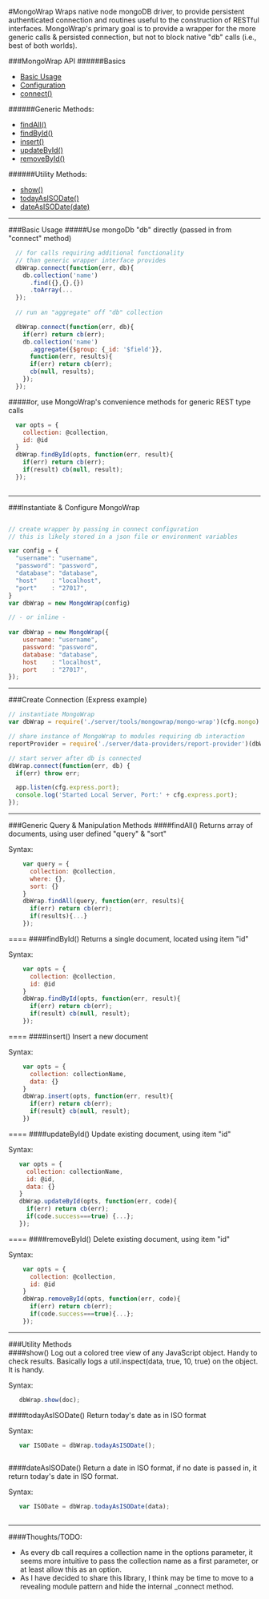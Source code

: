 #MongoWrap
Wraps native node mongoDB driver, to provide persistent authenticated connection and routines useful to the construction of RESTful interfaces. 
MongoWrap's primary goal is to provide a wrapper for the more generic calls & persisted connection, but not to block native "db" calls (i.e., best of both worlds).      

###MongoWrap API 
######Basics
* [Basic Usage](#usage)
* [Configuration](#configure)
* [connect()](#connect)

######Generic Methods:
* [findAll()](#find-all)
* [findById()](#find-by-id)
* [insert()](#insert)
* [updateById()](#update-by-id)
* [removeById()](#remove-by-id)

######Utility Methods:
* [show()](#show)
* [todayAsISODate()](#today-as-iso-date)
* [dateAsISODate(date)](#date-as-iso-date)

----
<a name="usage"></a>
###Basic Usage
#####Use mongoDb "db" directly (passed in from "connect" method)
```js
  // for calls requiring additional functionality 
  // than generic wrapper interface provides
  dbWrap.connect(function(err, db){
    db.collection('name')
      .find({},{},{})
      .toArray(...
  });
  
  // run an "aggregate" off "db" collection  

  dbWrap.connect(function(err, db){
    if(err) return cb(err);
    db.collection('name')
      .aggregate({$group: {_id: '$field'}}, 
      function(err, results){
      if(err) return cb(err);
      cb(null, results);
    });
  });
```  
#####or, use MongoWrap's convenience methods for generic REST type calls
  
```js
  var opts = {
    collection: @collection,
    id: @id
  }
  dbWrap.findById(opts, function(err, result){
    if(err) return cb(err);
    if(result) cb(null, result);
  });
    
```
----
<a name="configure"></a>
###Instantiate & Configure MongoWrap 

```js

// create wrapper by passing in connect configuration
// this is likely stored in a json file or environment variables  

var config = {  
  "username": "username",  
  "password": "password",  
  "database": "database",  
  "host"    : "localhost", 
  "port"    : "27017",     
}
var dbWrap = new MongoWrap(config)

// - or inline - 
 
var dbWrap = new MongoWrap({
    username: "username",  
    password: "password",  
    database: "database",  
    host    : "localhost", 
    port    : "27017",     
});

```
----
<a name="connect"></a>
###Create Connection (Express example)

```js
// instantiate MongoWrap
var dbWrap = require('./server/tools/mongowrap/mongo-wrap')(cfg.mongo)

// share instance of MongoWrap to modules requiring db interaction
reportProvider = require('./server/data-providers/report-provider')(dbWrap) 

// start server after db is connected
dbWrap.connect(function(err, db) {
  if(err) throw err;

  app.listen(cfg.express.port);
  console.log('Started Local Server, Port:' + cfg.express.port);
});

```
----
###Generic Query & Manipulation Methods 
<a name="find-all"></a>
####findAll()
Returns array of documents, using user defined "query" & "sort" 

Syntax:
```js
    var query = {
      collection: @collection,
      where: {},
      sort: {}
    }
    dbWrap.findAll(query, function(err, results){
      if(err) return cb(err);
      if(results){...}
    });

```
==== 
<a name="find-by-id"></a>
####findById()
Returns a single document, located using item "id"  

Syntax:
```js
    var opts = {
      collection: @collection,
      id: @id
    }
    dbWrap.findById(opts, function(err, result){
      if(err) return cb(err);
      if(result) cb(null, result);
    });
``` 
====
<a name="insert"></a>
####insert()
Insert a new document  

Syntax:
```js
    var opts = {
      collection: collectionName,
      data: {}
    }
    dbWrap.insert(opts, function(err, result){
      if(err) return cb(err);
      if(result} cb(null, result);
    })
```
====
<a name="update-by-id"></a>
####updateById()
Update existing document, using item "id"   

Syntax:
```js
   var opts = {
     collection: collectionName,
     id: @id,
     data: {}
   }
   dbWrap.updateById(opts, function(err, code){
     if(err) return cb(err);
     if(code.success===true) {...};
   });
```
====
<a name="remove-by-id"></a>
####removeById()
Delete existing document, using item "id"   

Syntax:
```js
    var opts = {
      collection: @collection,
      id: @id
    }
    dbWrap.removeById(opts, function(err, code){
      if(err) return cb(err);
      if(code.success===true){...};
    });
```
----

###Utility Methods    
<a name="show"></a>
####show()
Log out a colored tree view of any JavaScript object. Handy to check results. Basically logs a util.inspect(data, true, 10, true) on the object. It is handy.

Syntax:
```js
   dbWrap.show(doc);
```
<a name="today-as-iso-date"></a>
####todayAsISODate()
Return today's date as in ISO format 

Syntax:
```js
   var ISODate = dbWrap.todayAsISODate();
   
```
<a name="date-as-iso-date"></a>
####dateAsISODate()
Return a date in ISO format, if no date is passed in, it return today's date in ISO format. 

Syntax:
```js
   var ISODate = dbWrap.todayAsISODate(data);
   
```
----
####Thoughts/TODO:
* As every db call requires a collection name in the options parameter, it seems more intuitive to pass the collection name as a first parameter, or at least allow this as an option.
* As I have decided to share this library, I think may be time to move to a revealing module pattern and hide the internal _connect method. 
  
